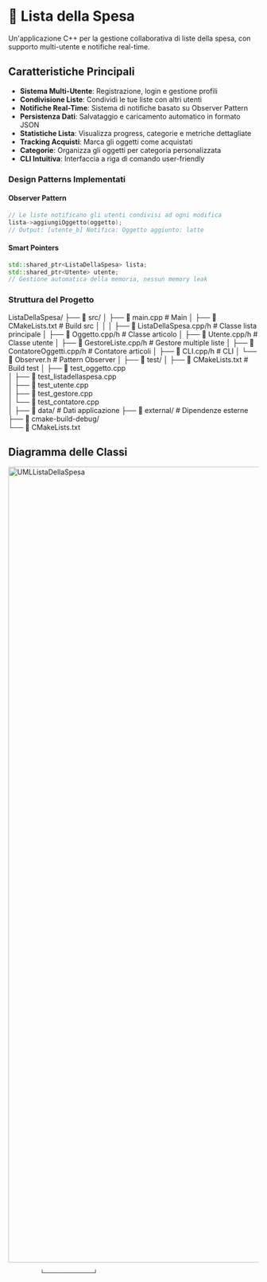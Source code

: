 # 🛒 Lista della Spesa

Un'applicazione C++ per la gestione collaborativa di liste della spesa, con supporto multi-utente e notifiche real-time.

## Caratteristiche Principali

- **Sistema Multi-Utente**: Registrazione, login e gestione profili
- **Condivisione Liste**: Condividi le tue liste con altri utenti
- **Notifiche Real-Time**: Sistema di notifiche basato su Observer Pattern
- **Persistenza Dati**: Salvataggio e caricamento automatico in formato JSON
- **Statistiche Lista**: Visualizza progress, categorie e metriche dettagliate
- **Tracking Acquisti**: Marca gli oggetti come acquistati
- **Categorie**: Organizza gli oggetti per categoria personalizzata
- **CLI Intuitiva**: Interfaccia a riga di comando user-friendly



### Design Patterns Implementati

#### Observer Pattern
```cpp
// Le liste notificano gli utenti condivisi ad ogni modifica
lista->aggiungiOggetto(oggetto);
// Output: [utente_b] Notifica: Oggetto aggiunto: latte
```

#### Smart Pointers
```cpp
std::shared_ptr<ListaDellaSpesa> lista;
std::shared_ptr<Utente> utente;
// Gestione automatica della memoria, nessun memory leak
```

### Struttura del Progetto

ListaDellaSpesa/
├── 📁 src/
│   ├── 📄 main.cpp                  # Main 
│   ├── 📄 CMakeLists.txt            # Build src
│   │
│   ├── 📄 ListaDellaSpesa.cpp/h     # Classe lista principale
│   ├── 📄 Oggetto.cpp/h             # Classe articolo
│   ├── 📄 Utente.cpp/h              # Classe utente
│   ├── 📄 GestoreListe.cpp/h        # Gestore multiple liste
│   ├── 📄 ContatoreOggetti.cpp/h    # Contatore articoli
│   ├── 📄 CLI.cpp/h                 # CLI
│   └── 📄 Observer.h                # Pattern Observer
│
├── 📁 test/
│   ├── 📄 CMakeLists.txt            # Build test
│   ├── 📄 test_oggetto.cpp          
│   ├── 📄 test_listadellaspesa.cpp  
│   ├── 📄 test_utente.cpp           
│   ├── 📄 test_gestore.cpp         
│   └── 📄 test_contatore.cpp        
│
├── 📁 data/                         # Dati applicazione
├── 📁 external/                     # Dipendenze esterne
├── 📁 cmake-build-debug/            
└── 📄 CMakeLists.txt                


## Diagramma delle Classi

<img width="1369" height="1600" alt="UMLListaDellaSpesa" src="https://github.com/user-attachments/assets/c8f968ed-d9bd-40dc-943b-1c5a67402b00" />




             └──────────────┘
